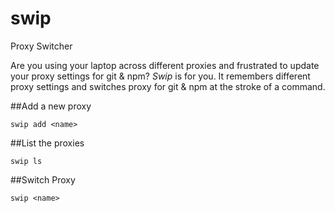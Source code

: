 # swip
Proxy Switcher

Are you using your laptop across different proxies and frustrated to update your proxy settings for git & npm? *Swip* is for you. It remembers different proxy settings and switches proxy for git & npm at the stroke of a command. 

##Add a new proxy

```
swip add <name>
```

##List the proxies

```
swip ls
```

##Switch Proxy

```
swip <name>
```
